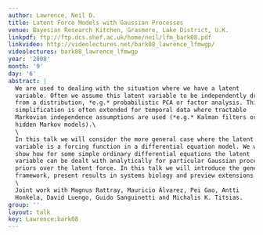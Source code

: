 ```yaml
---
author: Lawrence, Neil D.
title: Latent Force Models with Gaussian Processes
venue: Bayesian Research Kitchen, Grasmere, Lake District, U.K.
linkpdf: ftp://ftp.dcs.shef.ac.uk/home/neil/lfm_bark08.pdf
linkvideo: http://videolectures.net/bark08_lawrence_lfmwgp/
videolectures: bark08_lawrence_lfmwgp
year: '2008'
month: '9'
day: '6'
abstract: |
  We are used to dealing with the situation where we have a latent
  variable. Often we assume this latent variable to be independently drawn
  from a distribution, *e.g.* probabilistic PCA or factor analysis. This
  simplification is often extended for temporal data where tractable
  Markovian independence assumptions are used (*e.g.* Kalman filters or
  hidden Markov models).\
  \
  In this talk we will consider the more general case where the latent
  variable is a forcing function in a differential equation model. We will
  show how for some simple ordinary differential equations the latent
  variable can be dealt with analytically for particular Gaussian process
  priors over the latent force. In this talk we will introduce the general
  framework, present results in systems biology and preview extensions.\
  \
  Joint work with Magnus Rattray, Mauricio Álvarez, Pei Gao, Antti
  Honkela, David Luengo, Guido Sanguinetti and Michalis K. Titsias.
group: ''
layout: talk
key: Lawrence:bark08
---
```

